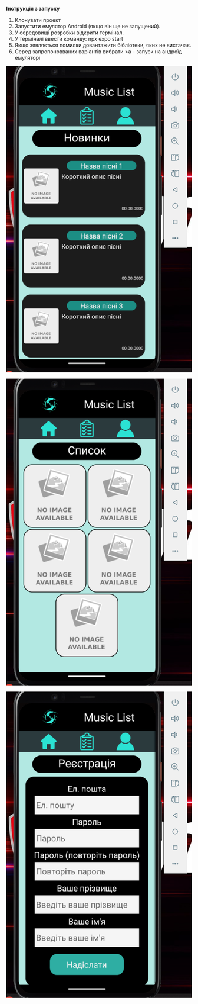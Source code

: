 **Інструкція з запуску**
1) Клонувати проект
2) Запустити емулятор Android (якщо він ще не запущений).
3) У середовищі розробки відкрити термінал.
4) У терміналі ввести команду: npx expo start
5) Якщо зявляється помилки довантажити бібліотеки, яких не вистачає.
6) Серед запропоновваних варіантів вибрати >a - запуск на андроїд емуляторі

![Головна сторінка](screenShots/1.png)

![Сторінка з фото](screenShots/2.png)

![Сторінка з формою](screenShots/3.png)
